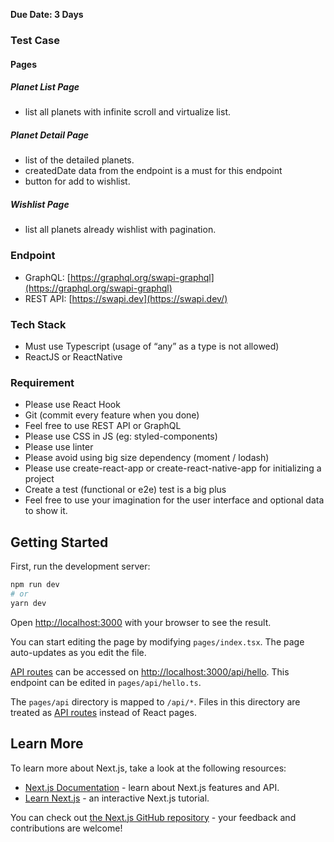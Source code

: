 **Due Date: 3 Days**

### Test Case

#### Pages

##### Planet List Page

- list all planets with infinite scroll and virtualize list.

##### Planet Detail Page

- list of the detailed planets.
- createdDate data from the endpoint is a must for this endpoint
- button for add to wishlist.

##### Wishlist Page

- list all planets already wishlist with pagination.

### Endpoint

- GraphQL: [https://graphql.org/swapi-graphql](https://graphql.org/swapi-graphql)
- REST API: [https://swapi.dev](https://swapi.dev/)

### Tech Stack

- Must use Typescript (usage of “any” as a type is not allowed)
- ReactJS or ReactNative

### Requirement

- Please use React Hook
- Git (commit every feature when you done)
- Feel free to use REST API or GraphQL
- Please use CSS in JS (eg: styled-components)
- Please use linter
- Please avoid using big size dependency (moment / lodash)
- Please use create-react-app or create-react-native-app for initializing a project
- Create a test (functional or e2e) test is a big plus
- Feel free to use your imagination for the user interface and optional data to show it.

## Getting Started

First, run the development server:

```bash
npm run dev
# or
yarn dev
```

Open [http://localhost:3000](http://localhost:3000) with your browser to see the result.

You can start editing the page by modifying `pages/index.tsx`. The page auto-updates as you edit the file.

[API routes](https://nextjs.org/docs/api-routes/introduction) can be accessed on [http://localhost:3000/api/hello](http://localhost:3000/api/hello). This endpoint can be edited in `pages/api/hello.ts`.

The `pages/api` directory is mapped to `/api/*`. Files in this directory are treated as [API routes](https://nextjs.org/docs/api-routes/introduction) instead of React pages.

## Learn More

To learn more about Next.js, take a look at the following resources:

- [Next.js Documentation](https://nextjs.org/docs) - learn about Next.js features and API.
- [Learn Next.js](https://nextjs.org/learn) - an interactive Next.js tutorial.

You can check out [the Next.js GitHub repository](https://github.com/vercel/next.js/) - your feedback and contributions are welcome!
